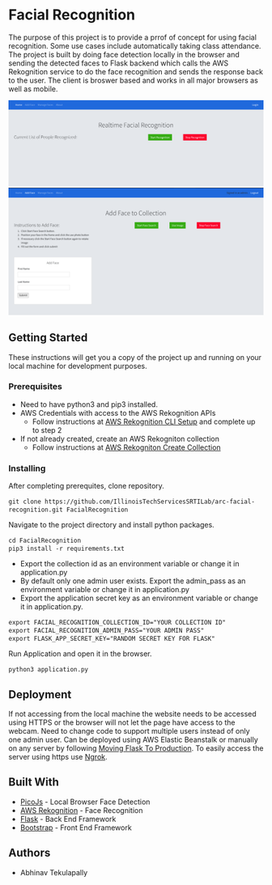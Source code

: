 # Facial Recognition

The purpose of this project is to provide a prrof of concept for using facial recognition. Some use cases include automatically taking class attendance. The project is built by doing face detection locally in the browser and sending the detected faces to Flask backend which calls the AWS Rekognition service to do the face recognition and sends the response back to the user. The client is broswer based and works in all major browsers as well as mobile.

<img src=".github/Face_Recognition.png" alt="Face Rekognition Page"/>
<img src=".github/Add_Face.png" alt="Add Face Page"/>

## Getting Started

These instructions will get you a copy of the project up and running on your local machine for development purposes.

### Prerequisites

* Need to have python3 and pip3 installed.
* AWS Credentials with access to the AWS Rekognition APIs
    * Follow instructions at [AWS Rekognition CLI Setup](https://docs.aws.amazon.com/rekognition/latest/dg/setup-awscli-sdk.html) and complete up to step 2
* If not already created, create an AWS Rekogniton collection 
    * Follow instructions at [AWS Rekogniton Create Collection](https://docs.aws.amazon.com/rekognition/latest/dg/create-collection-procedure.html)

### Installing

After completing prerequites, clone repository.

```
git clone https://github.com/IllinoisTechServicesSRTILab/arc-facial-recognition.git FacialRecognition
```

Navigate to the project directory and install python packages.

```
cd FacialRecognition
pip3 install -r requirements.txt
```

* Export the collection id as an environment variable or change it in application.py
* By default only one admin user exists. Export the admin_pass as an environment variable or change it in application.py
* Export the application secret key as an environment variable or change it in application.py.

```
export FACIAL_RECOGNITION_COLLECTION_ID="YOUR COLLECTION ID"
export FACIAL_RECOGNITION_ADMIN_PASS="YOUR ADMIN PASS"
export FLASK_APP_SECRET_KEY="RANDOM SECRET KEY FOR FLASK"
```

Run Application and open it in the browser.

```
python3 application.py
```

## Deployment

If not accessing from the local machine the website needs to be accessed using HTTPS or the browser will not let the page have access to the webcam. Need to change code to support multiple users instead of only one admin user. Can be deployed using AWS Elastic Beanstalk or manually on any server by following [Moving Flask To Production](https://flask.palletsprojects.com/en/1.1.x/tutorial/deploy/). To easily access the server using https use [Ngrok](https://ngrok.com).

## Built With

* [PicoJs](https://github.com/tehnokv/picojs) - Local Browser Face Detection
* [AWS Rekognition](https://aws.amazon.com/rekognition/) - Face Recognition
* [Flask](https://flask.palletsprojects.com/en/1.1.x/) - Back End Framework
* [Bootstrap](https://getbootstrap.com) - Front End Framework

## Authors

* Abhinav Tekulapally
